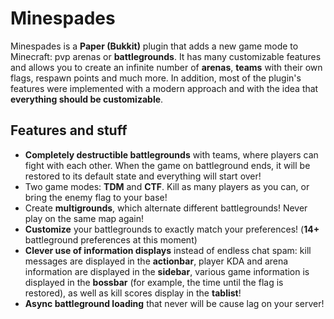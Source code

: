# Minespades
Minespades is a **Paper (Bukkit)** plugin that adds a new game mode to Minecraft: pvp arenas or **battlegrounds**. It has many customizable features and allows you to create an infinite number of **arenas**, **teams** with their own flags, respawn points and much more. In addition, most of the plugin's features were implemented with a modern approach and with the idea that **everything should be customizable**.

## Features and stuff
- **Completely destructible battlegrounds** with teams, where players can fight with each other. When the game on battleground ends, it will be restored to its default state and everything will start over!
- Two game modes: **TDM** and **CTF**. Kill as many players as you can, or bring the enemy flag to your base!
- Create **multigrounds**, which alternate different battlegrounds! Never play on the same map again!
- **Customize** your battlegrounds to exactly match your preferences! (**14+** battleground preferences at this moment)
- **Clever use of information displays** instead of endless chat spam: kill messages are displayed in the **actionbar**, player KDA and arena information are displayed in the **sidebar**, various game information is displayed in the **bossbar** (for example, the time until the flag is restored), as well as kill scores display in the **tablist**!
- **Async battleground loading** that never will be cause lag on your server!
